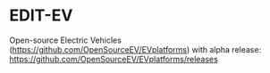 # EDIT-EV
Open-source Electric Vehicles (https://github.com/OpenSourceEV/EVplatforms)
with alpha release: https://github.com/OpenSourceEV/EVplatforms/releases
